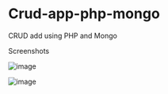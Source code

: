 # Crud-app-php-mongo
 CRUD add using PHP and Mongo

Screenshots

![image](https://user-images.githubusercontent.com/83780426/194115526-d323e904-9c12-40e3-8405-6fab115d30c8.png)

![image](https://user-images.githubusercontent.com/83780426/194115685-6b47c695-76d1-4826-a391-2d20868e3e26.png)
